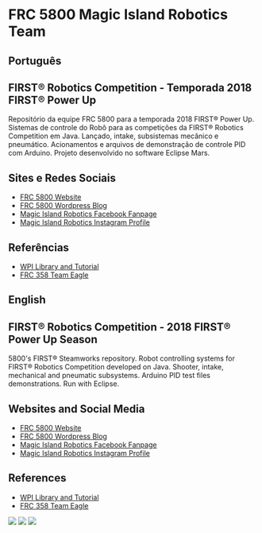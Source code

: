 # FRC 5800 Magic Island Robotics Team

## Português
## FIRST® Robotics Competition - Temporada 2018 FIRST® Power Up

Repositório da equipe FRC 5800 para a temporada 2018 FIRST® Power Up. Sistemas de controle do Robô para as competições da FIRST® Robotics Competition em Java. Lançado, intake, subsistemas mecânico e pneumático. Acionamentos e arquivos de demonstração de controle PID com Arduino. Projeto desenvolvido no software Eclipse Mars.

## Sites e Redes Sociais

- [FRC 5800 Website](frc5800.github.io)
- [FRC 5800 Wordpress Blog](mi5800.wordpress.com)
- [Magic Island Robotics Facebook Fanpage](facebook.com/frc5800)
- [Magic Island Robotics Instagram Profile](instagram.com/frc5800)

## Referências

- [WPI Library and Tutorial](https://wpilib.screenstepslive.com/s/4485)
- [FRC 358 Team Eagle](http://www.team358.org/files/programming/)

## English
## FIRST® Robotics Competition - 2018 FIRST® Power Up Season

5800's FIRST® Steamworks repository. Robot controlling systems for FIRST® Robotics Competition developed on Java. Shooter, intake, mechanical and pneumatic subsystems. Arduino PID test files demonstrations. Run with Eclipse.

## Websites and Social Media

- [FRC 5800 Website](frc5800.github.io)
- [FRC 5800 Wordpress Blog](mi5800.wordpress.com)
- [Magic Island Robotics Facebook Fanpage](facebook.com/mi5800)
- [Magic Island Robotics Instagram Profile](instagram.com/frc5800)

## References

- [WPI Library and Tutorial](https://wpilib.screenstepslive.com/s/4485)
- [FRC 358 Team Eagle](http://www.team358.org/files/programming/)

![](https://mi5800.files.wordpress.com/2016/12/mi5800-logo-2017_semfundo.png?w=250)
![](https://www.firstinspires.org/sites/default/files/first-logo-200px.png)
![](https://www.firstinspires.org/sites/default/files/uploads/resource_library/frc/game-and-season-info/competition-manual/2018/18-frc-logo-power-up-bc.jpg)
